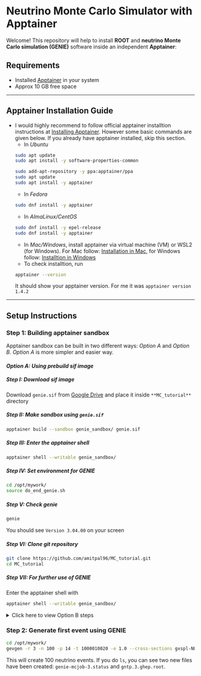 #  Neutrino Monte Carlo Simulator with Apptainer

Welcome! 
This repository will help to install **ROOT** and **neutrino Monte Carlo simulation (GENIE)** software inside an independent **Apptainer**:

## Requirements

   - Installed [Apptainer](https://apptainer.org/) in your system
   - Approx 10 GB free space

---
## Apptainer Installation Guide
- I would highly recommend to follow official apptainer installtion instructions at [Installing Apptainer](https://apptainer.org/docs/admin/1.4/installation.html). However some basic commands are given below. If you already have apptainer installed, skip this section.
  - In *Ubuntu*
  ```bash
  sudo apt update
  sudo apt install -y software-properties-common
  ```
  ```bash
  sudo add-apt-repository -y ppa:apptainer/ppa
  sudo apt update
  sudo apt install -y apptainer
  ```
  - In *Fedora*
  ```bash
  sudo dnf install -y apptainer
  ```
  - In *AlmaLinux/CentOS*
  ```bash
  sudo dnf install -y epel-release
  sudo dnf install -y apptainer
  ```
  - In *Mac/Windows*, install apptainer via virtual machine (VM) or WSL2 (for Windows). For Mac follow: [Installation in Mac](https://apptainer.org/docs/admin/1.4/installation.html#mac), for Windows follow: [Installtion in Windows](https://apptainer.org/docs/admin/1.4/installation.html#windows)
  - To check installtion, run
  ```bash
  apptainer --version
  ```
  It should show your apptainer version. For me it was `apptainer version 1.4.2`
---

##  Setup Instructions


### **Step 1: Building apptainer sandbox**

Apptainer sandbox can be built in two different ways: *Option A* and *Option B*. *Option A* is more simpler and easier way. 

#### *Option A: Using prebuild sif image*

##### *Step I: Download sif image*
Download `genie.sif` from [Google Drive](https://drive.usercontent.google.com/download?id=1SX_qjANxOeLwJxmKhdyGTetJzvjpjC20&export=download&authuser=1) and place it inside `**MC_tutorial**` directory

##### *Step II: Make sandbox using `genie.sif`*
```bash
apptainer build --sandbox genie_sandbox/ genie.sif
```

##### *Step III: Enter the apptainer shell*
```bash
apptainer shell --writable genie_sandbox/
```

##### *Step IV: Set environment for GENIE*
```bash
cd /opt/mywork/
source do_end_genie.sh
```

##### *Step V: Check genie*

```bash
genie
```
You should see `Version 3.04.00` on your screen

##### *Step VI: Clone git repository*
```bash
git clone https://github.com/amitpal96/MC_tutorial.git
cd MC_tutorial
```

##### *Step VII: For further use of GENIE*
Enter the apptainer shell with
```bash
apptainer shell --writable genie_sandbox/
```

<details>
<summary>Click here to view Option B steps</summary>

#### *Option B: Build apptainer sandbox from scratch*
This is more complicated and time taking process. I would recommend to go with *Option A*

##### **Step I: Download tar files**
 Download tarballs of all required package from:
 [Google Drive](https://drive.google.com/drive/u/2/folders/1n6KGQXpvhwNZMwsl38GaIteWHjbj1sKn) and place all of them inside `**MC_tutorial**` directory

##### **Step II: Build the first apptainer**
Use the provided **`setup_container1.def`** file to build a sandbox environment called **`sandbox_container1`**:

```bash
apptainer build --sandbox sandbox_container1/ setup_container1.def
```

##### **Step III: Build the second apptainer using **`setup_container2.def`**:**

```bash
apptainer build --sandbox sandbox_container2/ setup_container2.def
```
This step will take **~2 hours** as it builds ROOT from source file.


##### **Step IV: Enter apptainer and check root version**

```bash
apptainer shell --writable sandbox_container2
```
```bash
root
```
This should show `Welcome to ROOT 6.30/02`

##### **Step V: GENIE installtion inside the apptainer**

```bash
cd /opt/GENIE
chmod +x do_end_genie.sh
./do_end_genie.sh
```
This will setup environment for GENIE.

```bash
./configure --prefix=/opt/GENIE_build --enable-atmo --enable-lhapdf6 --with-lhapdf6-lib=/opt/lhapdf_install/lib --with-lhapdf6-inc=/opt/lhapdf_install/include --with-log4cpp-inc=/opt/log4cpp_install/include --with-log4cpp-lib=/opt/log4cpp_install/lib --with-pythia6-lib=/opt/pythia/v6_428/lib --with-pythia6-inc=/opt/pythia/v6_428/inc --with-libxml2-lib=/opt/libxml2_install/lib with-libxml2-inc=/opt/libxml2_install/include/libxml2
```
```bash
make -j4
```

Congratulations! You have finally installed GENIE. If you encounter any **error**, do once
```bash
make clean
make -j4
```
If it does not resolve, contact amit.pal@niser.ac.in.


##### **Step VI: For further use of GENIE**

Once GENIE is installed properly, you just need to do,
```bash
apptainer shell --writable sandbox_container2
```
```bash
cd /opt/GENIE
./do_end_genie.sh
```
This should set up your GENIE. You are good to go.
</details>


### **Step 2: Generate first event using GENIE**
```bash
cd /opt/mywork/
gevgen -r 3 -n 100 -p 14 -t 1000010020 -e 1.0 --cross-sections gxspl-NUsmall.xml
```
This will create 100 neutrino events. If you do `ls`, you can see two new files have been created: `genie-mcjob-3.status` and `gntp.3.ghep.root`. 